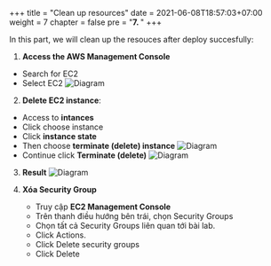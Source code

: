 +++
title = "Clean up resources"
date = 2021-06-08T18:57:03+07:00
weight = 7
chapter = false
pre = "<b>7. </b>"
+++

In this part, we will clean up the resouces after deploy succesfully:
1. **Access the AWS Management Console**
  * Search for EC2
  * Select EC2
![Diagram](../../../images/2/1.png?width=40pc)
2. **Delete EC2 instance**:
  * Access to **intances** 
  * Click choose instance
  * Click **instance state**
  * Then choose **terminate (delete) instance**
![Diagram](../../../images/7/1.png?width=40pc)
  * Continue click  **Terminate (delete)**
![Diagram](../../../images/7/2.png?width=40pc)

3. **Result**
![Diagram](../../../images/7/3.png?width=40pc)

4. **Xóa Security Group**
    - Truy cập **EC2 Management Console** 
    - Trên thanh điều hướng bên trái, chọn Security Groups
    - Chọn tất cả Security Groups liên quan tới bài lab.
    - Click Actions.
    - Click Delete security groups
    - Click Delete